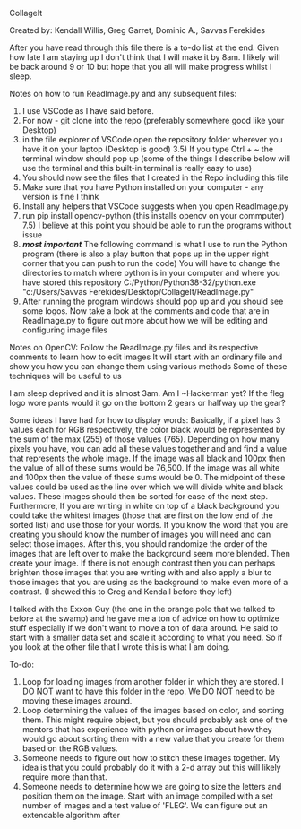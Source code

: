 CollageIt

Created by: Kendall Willis, Greg Garret, Dominic A., Savvas Ferekides

After you have read through this file there is a to-do list at the end. Given how late I am staying up I don't think that I will make it by 8am. I likely will be back around 9 or 10 but hope that you all will make progress whilst I sleep.

Notes on how to run ReadImage.py and any subsequent files:
1) I use VSCode as I have said before.
2) For now - git clone into the repo (preferably somewhere good like your Desktop)
3) in the file explorer of VSCode open the repository folder wherever you have it on your laptop (Desktop is good)
3.5) If you type Ctrl + ~ the terminal window should pop up (some of the things I describe below will use the terminal and this built-in terminal is really easy to use)
4) You should now see the files that I created in the Repo including this file
5) Make sure that you have Python installed on your computer - any version is fine I think
6) Install any helpers that VSCode suggests when you open ReadImage.py
7) run pip install opencv-python (this installs opencv on your commputer)
7.5) I believe at this point you should be able to run the programs without issue
8) ***most important***
The following command is what I use to run the Python program (there is also a play button that pops up in the upper right corner that you can push to run the code)
You will have to change the directories to match where python is in your computer and where you have stored this repository
C:/Python/Python38-32/python.exe "c:/Users/Savvas Ferekides/Desktop/CollageIt/ReadImage.py"
9) After running the program windows should pop up and you should see some logos. Now take a look at the comments and code that are in ReadImage.py to figure out more about how we will be editing and configuring image files

Notes on OpenCV:
Follow the ReadImage.py files and its respective comments to learn how to edit images
It will start with an ordinary file and show you how you can change them using various methods
Some of these techniques will be useful to us

I am sleep deprived and it is almost 3am.
Am I ~Hackerman yet?
If the fleg logo wore pants would it go on the bottom 2 gears or halfway up the gear?

Some ideas I have had for how to display words:
Basically, if a pixel has 3 values each for RGB respectively, the color black would be represented by the sum of the max (255)
of those values (765). Depending on how many pixels you have, you can add all these values together and and find a value that represents the whole image. If the image was all black and 100px then the value of all of these sums would be  76,500. If the image was all white and 100px then the value of these sums would be 0. The midpoint of these values could be used as the line over which we will divide white and black values. These images should then be sorted for ease of the next step.
Furthermore, If you are writing in white on top of a black background you could take the whitest images (those that are first on the low end of the sorted list) and use those for your words. If you know the word that you are creating you should know the number of images you will need and can select those images. After this, you should randomize the order of the images that are left over to make the background seem more blended. Then create your image. If there is not enough contrast then you can perhaps brighten those images that you are writing with and also apply a blur to those images that you are using as the background to make even more of a contrast. 
(I showed this to Greg and Kendall before they left)

I talked with the Exxon Guy (the one in the orange polo that we talked to before at the swamp) and he gave me a ton of advice on how to optimize stuff especially if we don't want to move a ton of data around. He said to start with a smaller data set and scale it according to what you need. So if you look at the other file that I wrote this is what I am doing.

To-do:
1) Loop for loading images from another folder in which they are stored. I DO NOT want to have this folder in the repo. We DO NOT need to be moving these images around.
2) Loop determining the values of the images based on color, and sorting them. This might require object, but you should probably ask one of the mentors that has experience with python or images about how they would go about sorting them with a new value that you create for them based on the RGB values.
3) Someone needs to figure out how to stitch these images together. My idea is that you could probably do it with a 2-d array but this will likely require more than that.
4) Someone needs to determine how we are going to size the letters and position them on the image. Start with an image compiled with a set number of images and a test value of 'FLEG'. We can figure out an extendable algorithm after  

